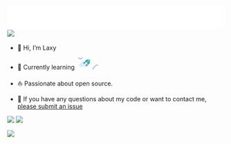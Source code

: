 <div align="center">
    <a href="https://github.com/laxy-me">
        <img src="./assets/images/readme-typing.svg"/>
    </a>
</div> 

<picture>
  <!-- <source media="(prefers-color-scheme: dark)" srcset="./assets/images/android-icon-dark.png"> -->
  <source srcset="./assets/images/android-icon-dark.png">
  <img src="https://github.com/laxy-me">
</picture>


- 🖖 Hi, I’m Laxy
  
- 🌱 Currently learning  <a href="https://developer.android.com/jetpack/compose"><img src="./assets/images/android-jetpack.svg" width="50px" height="auto"></a>

- ⛵ Passionate about open source.
  
- 💬 If you have any questions about my code or want to contact me, [please submit an issue](https://github.com/laxy-me/issue/issues/new)

<p>
<picture>
  <source media="(prefers-color-scheme: dark)" srcset="./assets/images/github-profile-details-dark.svg" >
  <source media="(prefers-color-scheme: light)" srcset="./assets/images/github-profile-details.svg">
  <img src="https://github.com/laxy-me" height="160">
</picture>

<picture>
  <source media="(prefers-color-scheme: dark)" srcset="./assets/images/github-productive-time-dark.svg">
  <source media="(prefers-color-scheme: light)" srcset="./assets/images/github-productive-time.svg">
  <img src="https://github.com/laxy-me" height="160">
</picture>
</p>

<picture>
  <source media="(prefers-color-scheme: dark)" srcset="./assets/images/github-snake-dark.svg">
  <source media="(prefers-color-scheme: light)" srcset="./assets/images/github-snake.svg">
  <img src="https://github.com/laxy-me">
</picture>
